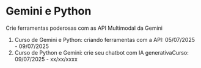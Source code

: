 # Gemini e Python
Crie ferramentas poderosas com as API Multimodal da Gemini

1. Curso de Gemini e Python: criando ferramentas com a API: 05/07/2025 - 09/07/2025
2. Curso de Python e Gemini: crie seu chatbot com IA generativaCurso: 09/07/2025 - xx/xx/xxxx

